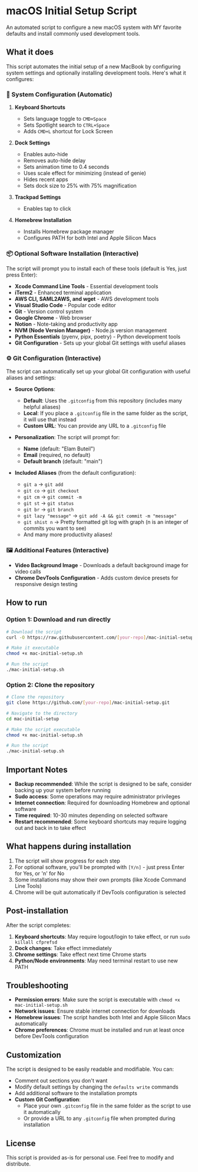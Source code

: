 # macOS Initial Setup Script

An automated script to configure a new macOS system with MY favorite defaults and install commonly used development tools.

## What it does

This script automates the initial setup of a new MacBook by configuring system settings and optionally installing development tools. Here's what it configures:

### 🎯 System Configuration (Automatic)

1. **Keyboard Shortcuts**
   - Sets language toggle to `CMD+Space`
   - Sets Spotlight search to `CTRL+Space`
   - Adds `CMD+L` shortcut for Lock Screen

2. **Dock Settings**
   - Enables auto-hide
   - Removes auto-hide delay
   - Sets animation time to 0.4 seconds
   - Uses scale effect for minimizing (instead of genie)
   - Hides recent apps
   - Sets dock size to 25% with 75% magnification

3. **Trackpad Settings**
   - Enables tap to click

4. **Homebrew Installation**
   - Installs Homebrew package manager
   - Configures PATH for both Intel and Apple Silicon Macs

### 📦 Optional Software Installation (Interactive)

The script will prompt you to install each of these tools (default is Yes, just press Enter):

- **Xcode Command Line Tools** - Essential development tools
- **iTerm2** - Enhanced terminal application
- **AWS CLI, SAML2AWS, and wget** - AWS development tools
- **Visual Studio Code** - Popular code editor
- **Git** - Version control system
- **Google Chrome** - Web browser
- **Notion** - Note-taking and productivity app
- **NVM (Node Version Manager)** - Node.js version management
- **Python Essentials** (pyenv, pipx, poetry) - Python development tools
- **Git Configuration** - Sets up your global Git settings with useful aliases

### ⚙️ Git Configuration (Interactive)

The script can automatically set up your global Git configuration with useful aliases and settings:

- **Source Options**:
  - **Default**: Uses the `.gitconfig` from this repository (includes many helpful aliases)
  - **Local**: If you place a `.gitconfig` file in the same folder as the script, it will use that instead
  - **Custom URL**: You can provide any URL to a `.gitconfig` file

- **Personalization**: The script will prompt for:
  - **Name** (default: "Elam Buteil")
  - **Email** (required, no default)
  - **Default branch** (default: "main")

- **Included Aliases** (from the default configuration):
  - `git a` → `git add`
  - `git co` → `git checkout`
  - `git cm` → `git commit -m`
  - `git st` → `git status`
  - `git br` → `git branch`
  - `git lazy "message"` → `git add -A && git commit -m "message"`
  - `git shist n` → Pretty formatted git log with graph (n is an integer of commits you want to see)
  - And many more productivity aliases!

### 🖼️ Additional Features (Interactive)

- **Video Background Image** - Downloads a default background image for video calls
- **Chrome DevTools Configuration** - Adds custom device presets for responsive design testing

## How to run

### Option 1: Download and run directly

```bash
# Download the script
curl -O https://raw.githubusercontent.com/[your-repo]/mac-initial-setup/main/mac-initial-setup.sh

# Make it executable
chmod +x mac-initial-setup.sh

# Run the script
./mac-initial-setup.sh
```

### Option 2: Clone the repository

```bash
# Clone the repository
git clone https://github.com/[your-repo]/mac-initial-setup.git

# Navigate to the directory
cd mac-initial-setup

# Make the script executable
chmod +x mac-initial-setup.sh

# Run the script
./mac-initial-setup.sh
```

## Important Notes

- **Backup recommended**: While the script is designed to be safe, consider backing up your system before running
- **Sudo access**: Some operations may require administrator privileges
- **Internet connection**: Required for downloading Homebrew and optional software
- **Time required**: 10-30 minutes depending on selected software
- **Restart recommended**: Some keyboard shortcuts may require logging out and back in to take effect

## What happens during installation

1. The script will show progress for each step
2. For optional software, you'll be prompted with `[Y/n]` - just press Enter for Yes, or 'n' for No
3. Some installations may show their own prompts (like Xcode Command Line Tools)
4. Chrome will be quit automatically if DevTools configuration is selected

## Post-installation

After the script completes:

1. **Keyboard shortcuts**: May require logout/login to take effect, or run `sudo killall cfprefsd`
2. **Dock changes**: Take effect immediately
3. **Chrome settings**: Take effect next time Chrome starts
4. **Python/Node environments**: May need terminal restart to use new PATH

## Troubleshooting

- **Permission errors**: Make sure the script is executable with `chmod +x mac-initial-setup.sh`
- **Network issues**: Ensure stable internet connection for downloads
- **Homebrew issues**: The script handles both Intel and Apple Silicon Macs automatically
- **Chrome preferences**: Chrome must be installed and run at least once before DevTools configuration

## Customization

The script is designed to be easily readable and modifiable. You can:
- Comment out sections you don't want
- Modify default settings by changing the `defaults write` commands
- Add additional software to the installation prompts
- **Custom Git Configuration**: 
  - Place your own `.gitconfig` file in the same folder as the script to use it automatically
  - Or provide a URL to any `.gitconfig` file when prompted during installation

## License

This script is provided as-is for personal use. Feel free to modify and distribute.
